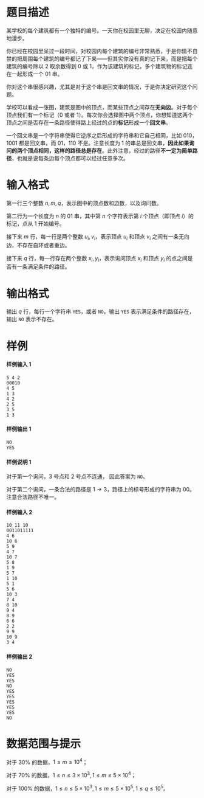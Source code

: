 
# 题目描述

某学校的每个建筑都有一个独特的编号。一天你在校园里无聊，决定在校园内随意地漫步。

你已经在校园里呆过一段时间，对校园内每个建筑的编号非常熟悉，于是你情不自禁的把周围每个建筑的编号都记了下来——但其实你没有真的记下来，而是把每个建筑的编号除以 $2$ 取余数得到 $0$ 或 $1$，作为该建筑的标记，多个建筑物的标记连在一起形成一个 $01$ 串。

你对这个串很感兴趣，尤其是对于这个串是回文串的情况，于是你决定研究这个问题。

学校可以看成一张图，建筑是图中的顶点，而某些顶点之间存在**无向边**。对于每个顶点我们有一个标记（$0$ 或者 $1$）。每次你会选择图中两个顶点，你想知道这两个顶点之间是否存在一条路径使得路上经过的点的**标记**形成一个**回文串**。

一个回文串是一个字符串使得它逆序之后形成的字符串和它自己相同，比如 $010$，$1001$ 都是回文串，而 $01$，$110$ 不是。注意长度为 $1$ 的串总是回文串，**因此如果询问的两个顶点相同，这样的路径总是存在**。此外注意，经过的路径**不一定为简单路径**，也就是说每条边每个顶点都可以经过任意多次。

# 输入格式

第一行三个整数 $n,m,q$，表示图中的顶点数和边数，以及询问数。

第二行为一个长度为 $n$ 的 $01$ 串，其中第 $n$ 个字符表示第 $i$ 个顶点（即顶点 $i$）的标记，点从 $1$ 开始编号。

接下来 $m$ 行，每一行是两个整数 $u_i,v_i$，表示顶点 $u_i$ 和顶点 $v_i$ 之间有一条无向边，不存在自环或者重边。

接下来 $q$ 行，每一行存在两个整数 $x_i,y_i$，表示询问顶点 $x_i$ 和顶点 $y_i$ 的点之间是否有一条满足条件的路径。

# 输出格式

输出 $q$ 行，每行一个字符串 `YES`，或者 `NO`。输出 `YES` 表示满足条件的路径存在，输出 `NO` 表示不存在。

# 样例

#### 样例输入 1
```plain
5 4 2
00010
4 5
1 3
4 2
2 5
3 5
1 3
```
#### 样例输出 1
```plain
NO
YES
```
#### 样例说明 1
对于第一个询问，$3$ 号点和 $2$ 号点不连通， 因此答案为 `NO`。

对于第二个询问，一条合法的路径是 $1 \to 3$，路径上的标号形成的字符串为 $00$。注意合法路径不唯一。

#### 样例输入 2
```plain
10 11 10
0011011111
4 6
10 6
5 9
4 7
10 7
5 8
1 9
5 7
1 10
5 1
5 6
10 3
7 4
8 10
9 4
8 9
6 6
2 2
9 9
10 9
3 4
```
#### 样例输出 2
```plain
NO
YES
YES
NO
YES
YES
YES
YES
YES
NO
```

# 数据范围与提示

对于 $30\%$ 的数据，$1 \le m \le 10^4$；

对于 $70\%$ 的数据，$1\le n\le 3\times 10^3,1 \le m \le 5\times 10^4$；

对于 $100\%$ 的数据，$1 \le n \le 5\times 10^3, 1 \le m \le 5\times 10^5, 1 \le q \le 10^5$。

